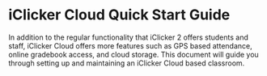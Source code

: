# iClicker Cloud Quick Start Guide

In addition to the regular functionality that iClicker 2 offers students and staff, iClicker Cloud offers more features such as GPS based attendance, online gradebook access, and cloud storage. This document will guide you through setting up and maintaining an iClicker Cloud based classroom. 

